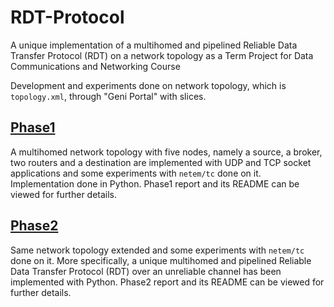 # RDT-Protocol
A unique implementation of a multihomed and pipelined Reliable Data Transfer Protocol (RDT) on a network topology as a Term Project for Data Communications and Networking Course

Development and experiments done on network topology, which is ```topology.xml```, through "Geni Portal" with slices.

## [Phase1](https://github.com/ysyesilyurt/RDT-Protocol/tree/master/phase1)
A multihomed network topology with five nodes, namely a source, a broker, two routers and a destination are implemented with UDP and TCP socket applications and some experiments with ```netem/tc``` done on it. Implementation done in Python. Phase1 report and its README can be viewed for further details.

## [Phase2](https://github.com/ysyesilyurt/RDT-Protocol/tree/master/phase2)
Same network topology extended and some experiments with ```netem/tc``` done on it.
More specifically, a unique multihomed and pipelined Reliable Data Transfer Protocol (RDT) over an unreliable channel has been implemented with Python. Phase2 report and its README can be viewed for further details.

